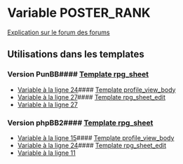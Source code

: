 # Variable POSTER_RANK
[Explication sur le forum des forums](http://forum.forumactif.com/t294113-listing-des-variables#POSTER_RANK)
## Utilisations dans les templates
### Version PunBB#### [Template rpg_sheet](punbb/rpg_sheet.md)
* [Variable à la ligne 24](../punbb/rpg_sheet.tpl#L24)#### [Template profile_view_body](punbb/profile_view_body.md)
* [Variable à la ligne 27](../punbb/profile_view_body.tpl#L27)#### [Template rpg_sheet_edit](punbb/rpg_sheet_edit.md)
* [Variable à la ligne 27](../punbb/rpg_sheet_edit.tpl#L27)
### Version phpBB2#### [Template rpg_sheet](subsilver/rpg_sheet.md)
* [Variable à la ligne 15](../subsilver/rpg_sheet.tpl#L15)#### [Template profile_view_body](subsilver/profile_view_body.md)
* [Variable à la ligne 24](../subsilver/profile_view_body.tpl#L24)#### [Template rpg_sheet_edit](subsilver/rpg_sheet_edit.md)
* [Variable à la ligne 11](../subsilver/rpg_sheet_edit.tpl#L11)